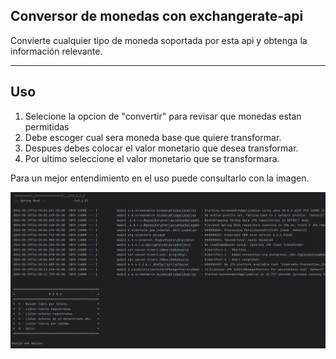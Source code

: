 ## Conversor de monedas con exchangerate-api

Convierte cualquier tipo de moneda soportada por esta api y obtenga la información relevante.

---

## Uso
1) Selecione la opcion de "convertir" para revisar que monedas estan permitidas
2) Debe escoger cual sera moneda base que quiere transformar.
3) Despues debes colocar el valor monetario que desea transformar.
4) Por ultimo seleccione el valor monetario que se transformara.

Para un mejor entendimiento en el uso puede consultarlo con la imagen.

![Ejemplo](./IMG/ejemplo.png)
